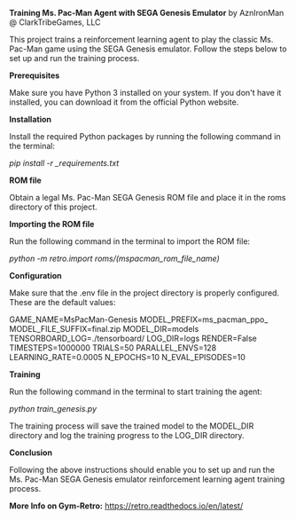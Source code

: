 **Training Ms. Pac-Man Agent with SEGA Genesis Emulator**
by AznIronMan @ ClarkTribeGames, LLC


This project trains a reinforcement learning agent to play the classic Ms. Pac-Man game using the SEGA Genesis emulator. Follow the steps below to set up and run the training process.


**Prerequisites**


Make sure you have Python 3 installed on your system. If you don't have it installed, you can download it from the official Python website.


**Installation**


Install the required Python packages by running the following command in the terminal:

*pip install -r _requirements.txt*


**ROM file**


Obtain a legal Ms. Pac-Man SEGA Genesis ROM file and place it in the roms directory of this project.


**Importing the ROM file**


Run the following command in the terminal to import the ROM file:

*python -m retro.import roms/(mspacman_rom_file_name)*


**Configuration**


Make sure that the .env file in the project directory is properly configured. These are the default values:

GAME_NAME=MsPacMan-Genesis 
MODEL_PREFIX=ms_pacman_ppo_ 
MODEL_FILE_SUFFIX=final.zip 
MODEL_DIR=models 
TENSORBOARD_LOG=./tensorboard/ 
LOG_DIR=logs 
RENDER=False 
TIMESTEPS=1000000 
TRIALS=50 
PARALLEL_ENVS=128 
LEARNING_RATE=0.0005 
N_EPOCHS=10 
N_EVAL_EPISODES=10 


**Training**


Run the following command in the terminal to start training the agent:

*python train_genesis.py*

The training process will save the trained model to the MODEL_DIR directory and log the training progress to the LOG_DIR directory.


**Conclusion**


Following the above instructions should enable you to set up and run the Ms. Pac-Man SEGA Genesis emulator reinforcement learning agent training process. 

**More Info on Gym-Retro:**  https://retro.readthedocs.io/en/latest/

